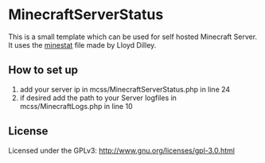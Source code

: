 # MinecraftServerStatus
This is a small template which can be used for self hosted Minecraft Server. It uses the [minestat](https://github.com/FragLand/minestat) file made by Lloyd Dilley. 

## How to set up
1. add your server ip in mcss/MinecraftServerStatus.php in line 24
2. if desired add the path to your Server logfiles in mcss/MinecraftLogs.php in line 10

## License
Licensed under the GPLv3: http://www.gnu.org/licenses/gpl-3.0.html
